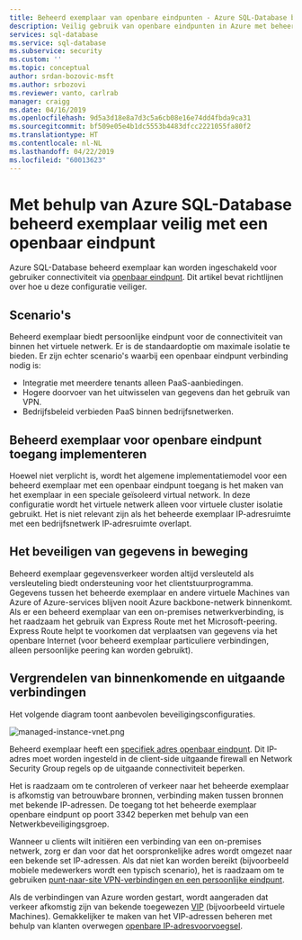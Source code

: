 ```yaml
---
title: Beheerd exemplaar van openbare eindpunten - Azure SQL-Database beveiligen beheerd exemplaar | Microsoft Docs
description: Veilig gebruik van openbare eindpunten in Azure met beheerd exemplaar
services: sql-database
ms.service: sql-database
ms.subservice: security
ms.custom: ''
ms.topic: conceptual
author: srdan-bozovic-msft
ms.author: srbozovi
ms.reviewer: vanto, carlrab
manager: craigg
ms.date: 04/16/2019
ms.openlocfilehash: 9d5a3d18e8a7d3c5a6cb08e16e74dd4fbda9ca31
ms.sourcegitcommit: bf509e05e4b1dc5553b4483dfcc2221055fa80f2
ms.translationtype: HT
ms.contentlocale: nl-NL
ms.lasthandoff: 04/22/2019
ms.locfileid: "60013623"
---
```

# <a name="using-azure-sql-database-managed-instance-securely-with-public-endpoint"></a>Met behulp van Azure SQL-Database beheerd exemplaar veilig met een openbaar eindpunt

Azure SQL-Database beheerd exemplaar kan worden ingeschakeld voor gebruiker connectiviteit via [openbaar eindpunt](../virtual-network/virtual-network-service-endpoints-overview.md). Dit artikel bevat richtlijnen over hoe u deze configuratie veiliger.

## <a name="scenarios"></a>Scenario's

Beheerd exemplaar biedt persoonlijke eindpunt voor de connectiviteit van binnen het virtuele netwerk. Er is de standaardoptie om maximale isolatie te bieden. Er zijn echter scenario's waarbij een openbaar eindpunt verbinding nodig is:

- Integratie met meerdere tenants alleen PaaS-aanbiedingen.
- Hogere doorvoer van het uitwisselen van gegevens dan het gebruik van VPN.
- Bedrijfsbeleid verbieden PaaS binnen bedrijfsnetwerken.

## <a name="deploying-managed-instance-for-public-endpoint-access"></a>Beheerd exemplaar voor openbare eindpunt toegang implementeren

Hoewel niet verplicht is, wordt het algemene implementatiemodel voor een beheerd exemplaar met een openbaar eindpunt toegang is het maken van het exemplaar in een speciale geïsoleerd virtual network. In deze configuratie wordt het virtuele netwerk alleen voor virtuele cluster isolatie gebruikt. Het is niet relevant zijn als het beheerde exemplaar IP-adresruimte met een bedrijfsnetwerk IP-adresruimte overlapt.

## <a name="securing-data-in-motion"></a>Het beveiligen van gegevens in beweging

Beheerd exemplaar gegevensverkeer worden altijd versleuteld als versleuteling biedt ondersteuning voor het clientstuurprogramma. Gegevens tussen het beheerde exemplaar en andere virtuele Machines van Azure of Azure-services blijven nooit Azure backbone-netwerk binnenkomt. Als er een beheerd exemplaar van een on-premises netwerkverbinding, is het raadzaam het gebruik van Express Route met het Microsoft-peering. Express Route helpt te voorkomen dat verplaatsen van gegevens via het openbare Internet (voor beheerd exemplaar particuliere verbindingen, alleen persoonlijke peering kan worden gebruikt).

## <a name="locking-down-inbound-and-outbound-connectivity"></a>Vergrendelen van binnenkomende en uitgaande verbindingen

Het volgende diagram toont aanbevolen beveiligingsconfiguraties.

![managed-instance-vnet.png](media/sql-database-managed-instance-public-endpoint-securely/managed-instance-vnet.png)

Beheerd exemplaar heeft een [specifiek adres openbaar eindpunt](sql-database-managed-instance-find-management-endpoint-ip-address.md). Dit IP-adres moet worden ingesteld in de client-side uitgaande firewall en Network Security Group regels op de uitgaande connectiviteit beperken.

Het is raadzaam om te controleren of verkeer naar het beheerde exemplaar is afkomstig van betrouwbare bronnen, verbinding maken tussen bronnen met bekende IP-adressen. De toegang tot het beheerde exemplaar openbare eindpunt op poort 3342 beperken met behulp van een Netwerkbeveiligingsgroep.

Wanneer u clients wilt initiëren een verbinding van een on-premises netwerk, zorg er dan voor dat het oorspronkelijke adres wordt omgezet naar een bekende set IP-adressen. Als dat niet kan worden bereikt (bijvoorbeeld mobiele medewerkers wordt een typisch scenario), het is raadzaam om te gebruiken [punt-naar-site VPN-verbindingen en een persoonlijke eindpunt](sql-database-managed-instance-configure-p2s.md).

Als de verbindingen van Azure worden gestart, wordt aangeraden dat verkeer afkomstig zijn van bekende toegewezen [VIP](../virtual-network/virtual-networks-reserved-public-ip.md) (bijvoorbeeld virtuele Machines). Gemakkelijker te maken van het VIP-adressen beheren met behulp van klanten overwegen [openbare IP-adresvoorvoegsel](../virtual-network/public-ip-address-prefix.md).